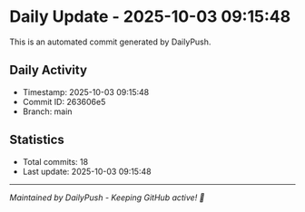 # Daily Update - 2025-10-03 09:15:48

This is an automated commit generated by DailyPush.

## Daily Activity
- Timestamp: 2025-10-03 09:15:48
- Commit ID: 263606e5
- Branch: main

## Statistics
- Total commits: 18
- Last update: 2025-10-03 09:15:48

---
*Maintained by DailyPush - Keeping GitHub active! 🚀*
